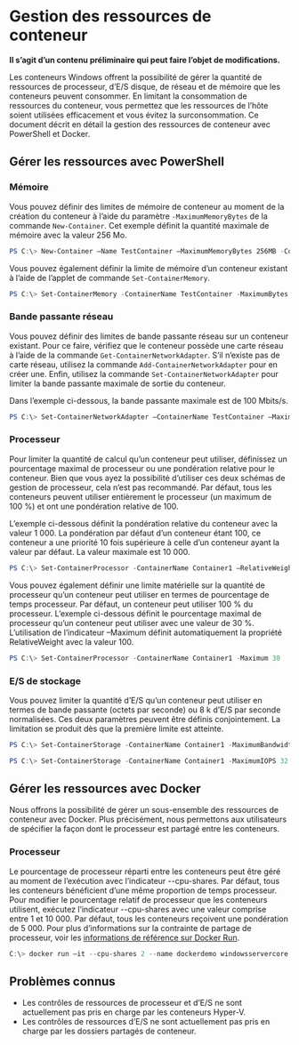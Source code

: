 # Gestion des ressources de conteneur

**Il s’agit d’un contenu préliminaire qui peut faire l’objet de modifications.**

Les conteneurs Windows offrent la possibilité de gérer la quantité de ressources de processeur, d’E/S disque, de réseau et de mémoire que les conteneurs peuvent consommer. En limitant la consommation de ressources du conteneur, vous permettez que les ressources de l’hôte soient utilisées efficacement et vous évitez la surconsommation. Ce document décrit en détail la gestion des ressources de conteneur avec PowerShell et Docker.

## Gérer les ressources avec PowerShell

### Mémoire

Vous pouvez définir des limites de mémoire de conteneur au moment de la création du conteneur à l’aide du paramètre `-MaximumMemoryBytes` de la commande `New-Container`. Cet exemple définit la quantité maximale de mémoire avec la valeur 256 Mo.

```powershell
PS C:\> New-Container –Name TestContainer –MaximumMemoryBytes 256MB -ContainerimageName WindowsServerCore
```
Vous pouvez également définir la limite de mémoire d’un conteneur existant à l’aide de l’applet de commande `Set-ContainerMemory`.

```powershell
PS C:\> Set-ContainerMemory -ContainerName TestContainer -MaximumBytes 256mb
```

### Bande passante réseau

Vous pouvez définir des limites de bande passante réseau sur un conteneur existant. Pour ce faire, vérifiez que le conteneur possède une carte réseau à l’aide de la commande `Get-ContainerNetworkAdapter`. S’il n’existe pas de carte réseau, utilisez la commande `Add-ContainerNetworkAdapter` pour en créer une. Enfin, utilisez la commande `Set-ContainerNetworkAdapter` pour limiter la bande passante maximale de sortie du conteneur.

Dans l’exemple ci-dessous, la bande passante maximale est de 100 Mbits/s.

```powershell
PS C:\> Set-ContainerNetworkAdapter –ContainerName TestContainer –MaximumBandwidth 100000000
```

### Processeur

Pour limiter la quantité de calcul qu’un conteneur peut utiliser, définissez un pourcentage maximal de processeur ou une pondération relative pour le conteneur. Bien que vous ayez la possibilité d’utiliser ces deux schémas de gestion de processeur, cela n’est pas recommandé. Par défaut, tous les conteneurs peuvent utiliser entièrement le processeur (un maximum de 100 %) et ont une pondération relative de 100.

L’exemple ci-dessous définit la pondération relative du conteneur avec la valeur 1 000. La pondération par défaut d’un conteneur étant 100, ce conteneur a une priorité 10 fois supérieure à celle d’un conteneur ayant la valeur par défaut. La valeur maximale est 10 000.

```powershell
PS C:\> Set-ContainerProcessor -ContainerName Container1 –RelativeWeight 10000
```

Vous pouvez également définir une limite matérielle sur la quantité de processeur qu’un conteneur peut utiliser en termes de pourcentage de temps processeur. Par défaut, un conteneur peut utiliser 100 % du processeur. L’exemple ci-dessous définit le pourcentage maximal de processeur qu’un conteneur peut utiliser avec une valeur de 30 %. L’utilisation de l’indicateur –Maximum définit automatiquement la propriété RelativeWeight avec la valeur 100.

```powershell
PS C:\> Set-ContainerProcessor -ContainerName Container1 -Maximum 30
```

### E/S de stockage

Vous pouvez limiter la quantité d’E/S qu’un conteneur peut utiliser en termes de bande passante (octets par seconde) ou 8 k d’E/S par seconde normalisées. Ces deux paramètres peuvent être définis conjointement. La limitation se produit dès que la première limite est atteinte.

```powershell
PS C:\> Set-ContainerStorage -ContainerName Container1 -MaximumBandwidth 1000000
```
```powershell
PS C:\> Set-ContainerStorage -ContainerName Container1 -MaximumIOPS 32
```

## Gérer les ressources avec Docker

Nous offrons la possibilité de gérer un sous-ensemble des ressources de conteneur avec Docker. Plus précisément, nous permettons aux utilisateurs de spécifier la façon dont le processeur est partagé entre les conteneurs.

### Processeur

Le pourcentage de processeur réparti entre les conteneurs peut être géré au moment de l’exécution avec l’indicateur --cpu-shares. Par défaut, tous les conteneurs bénéficient d’une même proportion de temps processeur. Pour modifier le pourcentage relatif de processeur que les conteneurs utilisent, exécutez l’indicateur --cpu-shares avec une valeur comprise entre 1 et 10 000. Par défaut, tous les conteneurs reçoivent une pondération de 5 000. Pour plus d’informations sur la contrainte de partage de processeur, voir les [informations de référence sur Docker Run](https://docs.docker.com/engine/reference/run/#cpu-share-constraint).

```powershell 
C:\> docker run –it --cpu-shares 2 --name dockerdemo windowsservercore cmd
```

## Problèmes connus

- Les contrôles de ressources de processeur et d’E/S ne sont actuellement pas pris en charge par les conteneurs Hyper-V.
- Les contrôles de ressources d’E/S ne sont actuellement pas pris en charge par les dossiers partagés de conteneur.





<!--HONumber=Jan16_HO1-->
